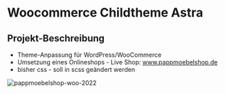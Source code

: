 # Woocommerce Childtheme Astra

## Projekt-Beschreibung
+ Theme-Anpassung für WordPress/WooCommerce
+ Umsetzung eines Onlineshops - Live Shop: www.pappmoebelshop.de
+ bisher css - soll in scss geändert werden

![pappmoebelshop-woo-2022](https://user-images.githubusercontent.com/76659950/176502161-7bba4ccf-5234-42fc-b29b-2c52a309eabe.jpg)
